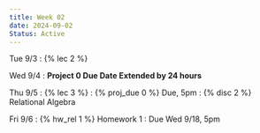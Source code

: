 ```yaml
---
title: Week 02
date: 2024-09-02
Status: Active
---
```


Tue 9/3
: {% lec 2 %}

Wed 9/4
 : **Project 0 Due Date Extended by 24 hours**

Thu 9/5
: {% lec 3 %}
: {% proj_due 0 %} Due, 5pm
: {% disc 2 %} Relational Algebra

Fri 9/6
: {% hw_rel 1 %} Homework 1
  : Due Wed 9/18, 5pm
